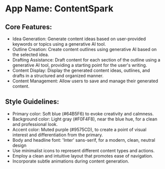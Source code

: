 # **App Name**: ContentSpark

## Core Features:

- Idea Generation: Generate content ideas based on user-provided keywords or topics using a generative AI tool.
- Outline Creation: Create content outlines using generative AI based on the selected idea.
- Drafting Assistance: Draft content for each section of the outline using a generative AI tool, providing a starting point for the user's writing.
- Content Display: Display the generated content ideas, outlines, and drafts in a structured and organized manner.
- Content Management: Allow users to save and manage their generated content.

## Style Guidelines:

- Primary color: Soft blue (#64B5F6) to evoke creativity and calmness.
- Background color: Light gray (#F0F4F8), near the blue hue, for a clean and professional look.
- Accent color: Muted purple (#9575CD), to create a point of visual interest and differentiation from the primary.
- Body and headline font: 'Inter' sans-serif, for a modern, clean, neutral design
- Use minimalist icons to represent different content types and actions.
- Employ a clean and intuitive layout that promotes ease of navigation.
- Incorporate subtle animations during content generation.